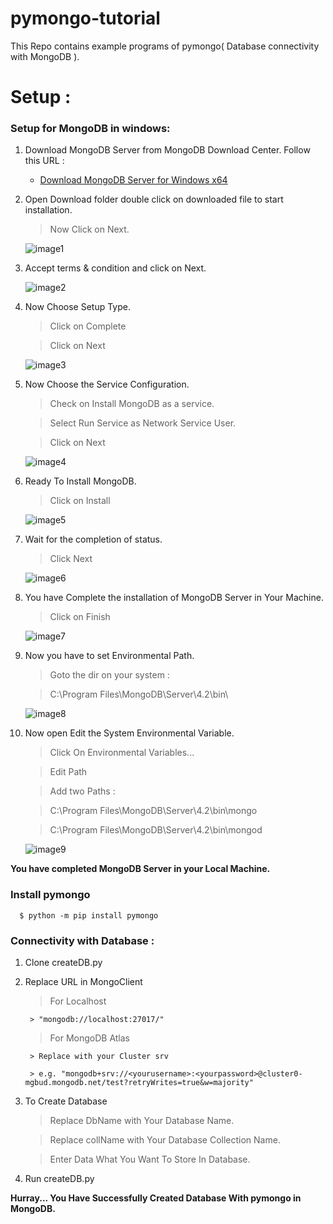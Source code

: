 # pymongo-tutorial
This Repo contains example programs of pymongo( Database connectivity with MongoDB ).

# Setup :
### Setup for MongoDB in windows:
1. Download MongoDB Server from MongoDB Download Center. Follow this URL :
   - [Download MongoDB Server for Windows x64](https://fastdl.mongodb.org/win32/mongodb-win32-x86_64-2012plus-4.2.6-signed.msi)

2. Open Download folder double click on downloaded file to start installation. 

    >Now Click on Next.

    ![image1](https://github.com/AmanSingour/Tutorial-Images/blob/master/pymongo/1.PNG)

3. Accept terms & condition and click on Next.

    ![image2](https://github.com/AmanSingour/Tutorial-Images/blob/master/pymongo/2.PNG)

4. Now Choose Setup Type.

    >Click on Complete
    
    >Click on Next
    
    ![image3](https://github.com/AmanSingour/Tutorial-Images/blob/master/pymongo/3.PNG)

5. Now Choose the Service Configuration.

    >Check on Install MongoDB as a service.
    
    >Select Run Service as Network Service User.
    
    >Click on Next
    
    ![image4](https://github.com/AmanSingour/Tutorial-Images/blob/master/pymongo/4.PNG)

6. Ready To Install MongoDB.

    >Click on Install
    
    ![image5](https://github.com/AmanSingour/Tutorial-Images/blob/master/pymongo/6.PNG)

7. Wait for the completion of status.

    >Click Next
      
    ![image6](https://github.com/AmanSingour/Tutorial-Images/blob/master/pymongo/7.PNG)

8. You have Complete the installation of MongoDB Server in Your Machine.

    >Click on Finish
    
    ![image7](https://github.com/AmanSingour/Tutorial-Images/blob/master/pymongo/8.PNG)

9. Now you have to set Environmental Path.

    > Goto the dir on your system :
    
    > C:\Program Files\MongoDB\Server\4.2\bin\
    
    ![image8](https://github.com/AmanSingour/Tutorial-Images/blob/master/pymongo/9.PNG)

10. Now open Edit the System Environmental Variable.
    >Click On Environmental Variables...
    
    >Edit Path
    
    >Add two Paths :
    
    >C:\Program Files\MongoDB\Server\4.2\bin\mongo
    
    >C:\Program Files\MongoDB\Server\4.2\bin\mongod
    
    ![image9](https://github.com/AmanSingour/Tutorial-Images/blob/master/pymongo/10.PNG)

**You have completed MongoDB Server in your Local Machine.**

### Install pymongo

    
      $ python -m pip install pymongo
    

### Connectivity with Database :

1. Clone createDB.py 

2. Replace URL in MongoClient

    > For Localhost
    
        > "mongodb://localhost:27017/" 
      
    > For MongoDB Atlas
    
        > Replace with your Cluster srv
        
        > e.g. "mongodb+srv://<yourusername>:<yourpassword>@cluster0-mgbud.mongodb.net/test?retryWrites=true&w=majority"
 
3. To Create Database
    > Replace DbName with Your Database Name.
    
    > Replace collName with Your Database Collection Name.

    > Enter Data What You Want To Store In Database.
    
4. Run createDB.py

**Hurray... You Have Successfully Created Database With pymongo in MongoDB.**
